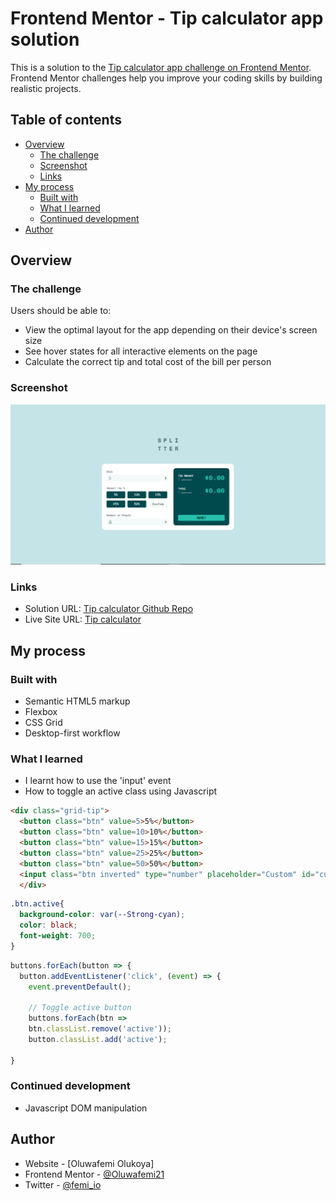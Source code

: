 # Frontend Mentor - Tip calculator app solution

This is a solution to the [Tip calculator app challenge on Frontend Mentor](https://www.frontendmentor.io/challenges/tip-calculator-app-ugJNGbJUX). Frontend Mentor challenges help you improve your coding skills by building realistic projects.

## Table of contents

- [Overview](#overview)
  - [The challenge](#the-challenge)
  - [Screenshot](#screenshot)
  - [Links](#links)
- [My process](#my-process)
  - [Built with](#built-with)
  - [What I learned](#what-i-learned)
  - [Continued development](#continued-development)
- [Author](#author)


## Overview

### The challenge

Users should be able to:

- View the optimal layout for the app depending on their device's screen size
- See hover states for all interactive elements on the page
- Calculate the correct tip and total cost of the bill per person

### Screenshot

![](images/screenshot.png)


### Links

- Solution URL: [Tip calculator Github Repo]()
- Live Site URL: [Tip calculator](https://tip-calculator.oluwafemi21.repl.co/?bill=&people=)

## My process

### Built with

- Semantic HTML5 markup
- Flexbox
- CSS Grid
- Desktop-first workflow


### What I learned

- I learnt how to use the 'input' event
- How to toggle an active class using Javascript

```html
<div class="grid-tip">
  <button class="btn" value=5>5%</button>
  <button class="btn" value=10>10%</button>
  <button class="btn" value=15>15%</button>
  <button class="btn" value=25>25%</button>
  <button class="btn" value=50>50%</button>
  <input class="btn inverted" type="number" placeholder="Custom" id="custom-btn"/>  
  </div> 
```
```css
.btn.active{
  background-color: var(--Strong-cyan);
  color: black;
  font-weight: 700;
}

```
```js
buttons.forEach(button => {
  button.addEventListener('click', (event) => {
    event.preventDefault();

    // Toggle active button
    buttons.forEach(btn => 
    btn.classList.remove('active'));
    button.classList.add('active');

}
```

### Continued development

- Javascript DOM manipulation

## Author

- Website - [Oluwafemi Olukoya]
- Frontend Mentor - [@Oluwafemi21](https://www.frontendmentor.io/profile/Oluwafemi21)
- Twitter - [@femi_io](https://www.twitter.com/femi_io)




